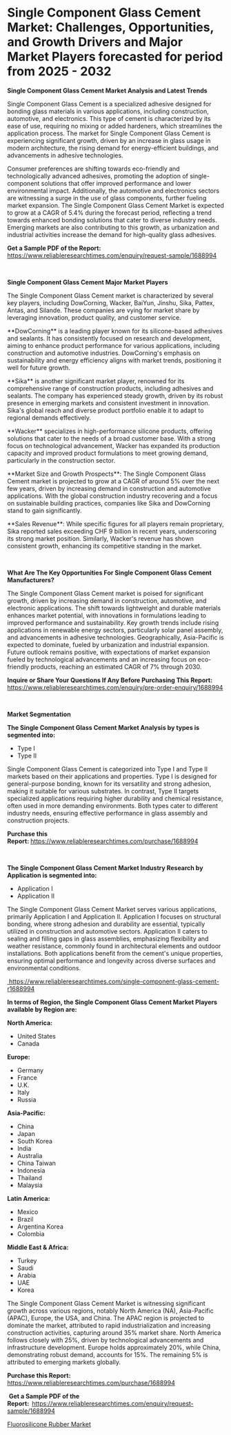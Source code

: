 <p><h1>Single Component Glass Cement Market: Challenges, Opportunities, and Growth Drivers and Major Market Players forecasted for period from 2025 - 2032</h1></p><p><strong>Single Component Glass Cement Market Analysis and Latest Trends</strong></p>
<p><p>Single Component Glass Cement is a specialized adhesive designed for bonding glass materials in various applications, including construction, automotive, and electronics. This type of cement is characterized by its ease of use, requiring no mixing or added hardeners, which streamlines the application process. The market for Single Component Glass Cement is experiencing significant growth, driven by an increase in glass usage in modern architecture, the rising demand for energy-efficient buildings, and advancements in adhesive technologies. </p><p>Consumer preferences are shifting towards eco-friendly and technologically advanced adhesives, promoting the adoption of single-component solutions that offer improved performance and lower environmental impact. Additionally, the automotive and electronics sectors are witnessing a surge in the use of glass components, further fueling market expansion. The Single Component Glass Cement Market is expected to grow at a CAGR of 5.4% during the forecast period, reflecting a trend towards enhanced bonding solutions that cater to diverse industry needs. Emerging markets are also contributing to this growth, as urbanization and industrial activities increase the demand for high-quality glass adhesives. </p></p>
<p><strong>Get a Sample PDF of the Report:&nbsp;</strong> <a href="https://www.reliableresearchtimes.com/enquiry/request-sample/1688994?utm_campaign=2940&utm_medium=2&utm_source=Github&utm_content=ia&utm_term=26032025&utm_id=single-component-glass-cement">https://www.reliableresearchtimes.com/enquiry/request-sample/1688994</a></p>
<p>&nbsp;</p>
<p><strong>Single Component Glass Cement Major Market Players</strong></p>
<p><p>The Single Component Glass Cement market is characterized by several key players, including DowCorning, Wacker, BaiYun, Jinshu, Sika, Pattex, Antas, and Silande. These companies are vying for market share by leveraging innovation, product quality, and customer service.</p><p>**DowCorning** is a leading player known for its silicone-based adhesives and sealants. It has consistently focused on research and development, aiming to enhance product performance for various applications, including construction and automotive industries. DowCorning's emphasis on sustainability and energy efficiency aligns with market trends, positioning it well for future growth.</p><p>**Sika** is another significant market player, renowned for its comprehensive range of construction products, including adhesives and sealants. The company has experienced steady growth, driven by its robust presence in emerging markets and consistent investment in innovation. Sika's global reach and diverse product portfolio enable it to adapt to regional demands effectively.</p><p>**Wacker** specializes in high-performance silicone products, offering solutions that cater to the needs of a broad customer base. With a strong focus on technological advancement, Wacker has expanded its production capacity and improved product formulations to meet growing demand, particularly in the construction sector.</p><p>**Market Size and Growth Prospects**: The Single Component Glass Cement market is projected to grow at a CAGR of around 5% over the next few years, driven by increasing demand in construction and automotive applications. With the global construction industry recovering and a focus on sustainable building practices, companies like Sika and DowCorning stand to gain significantly.</p><p>**Sales Revenue**: While specific figures for all players remain proprietary, Sika reported sales exceeding CHF 9 billion in recent years, underscoring its strong market position. Similarly, Wacker's revenue has shown consistent growth, enhancing its competitive standing in the market.</p></p>
<p>&nbsp;</p>
<p><strong>What Are The Key Opportunities For Single Component Glass Cement Manufacturers?</strong></p>
<p><p>The Single Component Glass Cement market is poised for significant growth, driven by increasing demand in construction, automotive, and electronic applications. The shift towards lightweight and durable materials enhances market potential, with innovations in formulations leading to improved performance and sustainability. Key growth trends include rising applications in renewable energy sectors, particularly solar panel assembly, and advancements in adhesive technologies. Geographically, Asia-Pacific is expected to dominate, fueled by urbanization and industrial expansion. Future outlook remains positive, with expectations of market expansion fueled by technological advancements and an increasing focus on eco-friendly products, reaching an estimated CAGR of 7% through 2030.</p></p>
<p><strong>Inquire or Share Your Questions If Any Before Purchasing This Report:</strong> <a href="https://www.reliableresearchtimes.com/enquiry/pre-order-enquiry/1688994?utm_campaign=2940&utm_medium=2&utm_source=Github&utm_content=ia&utm_term=26032025&utm_id=single-component-glass-cement">https://www.reliableresearchtimes.com/enquiry/pre-order-enquiry/1688994</a></p>
<p>&nbsp;</p>
<p><strong>Market Segmentation</strong></p>
<p><strong>The Single Component Glass Cement Market Analysis by types is segmented into:</strong></p>
<p><ul><li>Type I</li><li>Type II</li></ul></p>
<p><p>Single Component Glass Cement is categorized into Type I and Type II markets based on their applications and properties. Type I is designed for general-purpose bonding, known for its versatility and strong adhesion, making it suitable for various substrates. In contrast, Type II targets specialized applications requiring higher durability and chemical resistance, often used in more demanding environments. Both types cater to different industry needs, ensuring effective performance in glass assembly and construction projects.</p></p>
<p><strong>Purchase this Report:&nbsp;</strong><a href="https://www.reliableresearchtimes.com/purchase/1688994?utm_campaign=2940&utm_medium=2&utm_source=Github&utm_content=ia&utm_term=26032025&utm_id=single-component-glass-cement">https://www.reliableresearchtimes.com/purchase/1688994</a></p>
<p>&nbsp;</p>
<p><strong>The Single Component Glass Cement Market Industry Research by Application is segmented into:</strong></p>
<p><ul><li>Application I</li><li>Application II</li></ul></p>
<p><p>The Single Component Glass Cement Market serves various applications, primarily Application I and Application II. Application I focuses on structural bonding, where strong adhesion and durability are essential, typically utilized in construction and automotive sectors. Application II caters to sealing and filling gaps in glass assemblies, emphasizing flexibility and weather resistance, commonly found in architectural elements and outdoor installations. Both applications benefit from the cement's unique properties, ensuring optimal performance and longevity across diverse surfaces and environmental conditions.</p></p>
<p><a href="https://www.reliableresearchtimes.com/single-component-glass-cement-r1688994?utm_campaign=2940&utm_medium=2&utm_source=Github&utm_content=ia&utm_term=26032025&utm_id=single-component-glass-cement">&nbsp;https://www.reliableresearchtimes.com/single-component-glass-cement-r1688994</a></p>
<p><strong>In terms of Region, the Single Component Glass Cement Market Players available by Region are:</strong></p>
<p>
    <p> <strong> North America: </strong>
        <ul>
            <li>United States</li>
            <li>Canada</li>
        </ul>
        </p> 
    <p> <strong> Europe: </strong>
        <ul>
            <li>Germany</li>
            <li>France</li>
            <li>U.K.</li>
            <li>Italy</li>
            <li>Russia</li>
        </ul>
        </p> 
    <p> <strong> Asia-Pacific: </strong>
        <ul>
            <li>China</li>
            <li>Japan</li>
            <li>South Korea</li>
            <li>India</li>
            <li>Australia</li>
            <li>China Taiwan</li>
            <li>Indonesia</li>
            <li>Thailand</li>
            <li>Malaysia</li>
        </ul>
        </p> 
    <p> <strong> Latin America: </strong>
        <ul>
            <li>Mexico</li>
            <li>Brazil</li>
            <li>Argentina Korea</li>
            <li>Colombia</li>
        </ul>
        </p> 
    <p> <strong> Middle East & Africa: </strong>
        <ul>
            <li>Turkey</li>
            <li>Saudi</li>
            <li>Arabia</li>
            <li>UAE</li>
            <li>Korea</li>
        </ul>
    </p>
    </p>
<p><p>The Single Component Glass Cement Market is witnessing significant growth across various regions, notably North America (NA), Asia-Pacific (APAC), Europe, the USA, and China. The APAC region is projected to dominate the market, attributed to rapid industrialization and increasing construction activities, capturing around 35% market share. North America follows closely with 25%, driven by technological advancements and infrastructure development. Europe holds approximately 20%, while China, demonstrating robust demand, accounts for 15%. The remaining 5% is attributed to emerging markets globally.</p></p>
<p><strong>Purchase this Report: </strong><a href="https://www.reliableresearchtimes.com/purchase/1688994?utm_campaign=2940&utm_medium=2&utm_source=Github&utm_content=ia&utm_term=26032025&utm_id=single-component-glass-cement">https://www.reliableresearchtimes.com/purchase/1688994</a></p>
<p>&nbsp;<strong>Get a Sample PDF of the Report:&nbsp;&nbsp;</strong><a href="https://www.reliableresearchtimes.com/enquiry/request-sample/1688994?utm_campaign=2940&utm_medium=2&utm_source=Github&utm_content=ia&utm_term=26032025&utm_id=single-component-glass-cement">https://www.reliableresearchtimes.com/enquiry/request-sample/1688994</a></p>
<p><strong></strong></p>
<p><p><a href="https://github.com/rosalinebhakta48/Market-Research-Report-List-1/blob/main/fluorosilicone-rubber-market.md?utm_campaign=2940&utm_medium=2&utm_source=Github&utm_content=ia&utm_term=26032025&utm_id=single-component-glass-cement">Fluorosilicone Rubber Market</a></p></p>